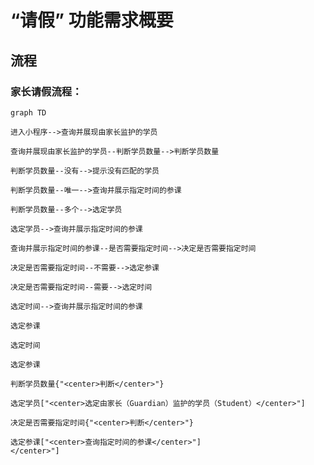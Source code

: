 # “请假” 功能需求概要

## 流程

### 家长请假流程：

```mermaid
graph TD

进入小程序-->查询并展现由家长监护的学员

查询并展现由家长监护的学员--判断学员数量-->判断学员数量

判断学员数量--没有-->提示没有匹配的学员

判断学员数量--唯一-->查询并展示指定时间的参课

判断学员数量--多个-->选定学员

选定学员-->查询并展示指定时间的参课

查询并展示指定时间的参课--是否需要指定时间-->决定是否需要指定时间

决定是否需要指定时间--不需要-->选定参课

决定是否需要指定时间--需要-->选定时间

选定时间-->查询并展示指定时间的参课

选定参课

选定时间

选定参课

判断学员数量{"<center>判断</center>"}

选定学员["<center>选定由家长（Guardian）监护的学员（Student）</center>"]

决定是否需要指定时间{"<center>判断</center>"}

选定参课["<center>查询指定时间的参课</center>"]
</center>"]

```
<!--stackedit_data:
eyJoaXN0b3J5IjpbMTcwMjA5ODE0MSwxMTAyMzY5NTMsODQyND
A1MDA2LDE5NDk4OTUxNTMsLTM5MzQ2NzU5MiwtMTI4ODIxMjYx
MywxOTY5NTc4NDYxLC0yMTA5NDczNjMyLDY1Mzg3NjYxLDIzNj
g0MzQzLDIxMDM5MjMzMjIsODMyNTU4NDk0LC0xMzAwMjA5OTU0
LDczMDk5ODExNl19
-->
